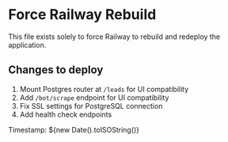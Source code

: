 # Force Railway Rebuild

This file exists solely to force Railway to rebuild and redeploy the application.

## Changes to deploy

1. Mount Postgres router at `/leads` for UI compatibility
2. Add `/bot/scrape` endpoint for UI compatibility
3. Fix SSL settings for PostgreSQL connection
4. Add health check endpoints

Timestamp: ${new Date().toISOString()}
